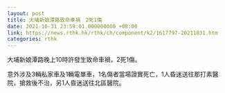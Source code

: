 ```yaml
---
layout: post
title: 大埔新娘潭路致命車禍　2死1傷
date: 2021-10-31 23:59:01.000000000 +08:00
link: https://news.rthk.hk/rthk/ch/component/k2/1617797-20211031.htm
categories: rthk
---
```


大埔新娘潭路晚上10時許發生致命車禍，2死1傷。

意外涉及3輛私家車及1輛電單車，1名傷者當場證實死亡，1人昏迷送往那打素醫院，搶救後不治，另1人昏迷送往北區醫院。
